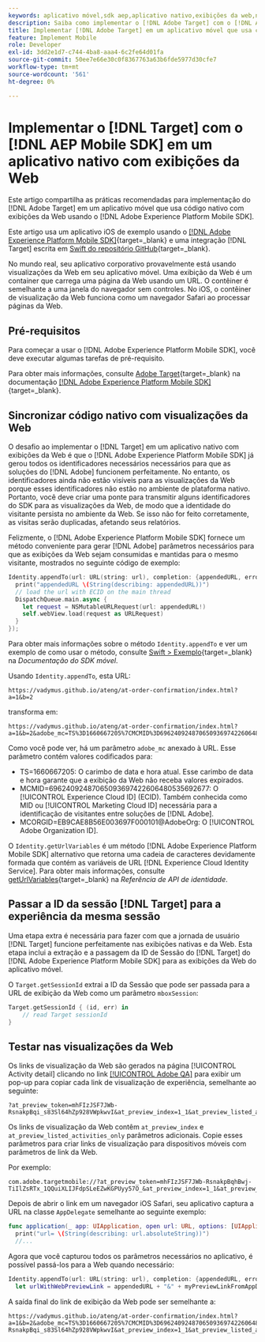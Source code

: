 ```yaml
---
keywords: aplicativo móvel,sdk aep,aplicativo nativo,exibições da web,nativo;swift,sdk móvel da adobe experience platform,sdk móvel,código nativo
description: Saiba como implementar o [!DNL Adobe Target] com o [!DNL AEP Mobile SDK] em um aplicativo nativo com exibições da Web.
title: Implementar [!DNL Adobe Target] em um aplicativo móvel que usa código nativo com exibições da Web
feature: Implement Mobile
role: Developer
exl-id: 3dd2e1d7-c744-4ba8-aaa4-6c2fe64d01fa
source-git-commit: 50ee7e66e30c0f8367763a63b6fde5977d30cfe7
workflow-type: tm+mt
source-wordcount: '561'
ht-degree: 0%

---
```


# Implementar o [!DNL Target] com o [!DNL AEP Mobile SDK] em um aplicativo nativo com exibições da Web

Este artigo compartilha as práticas recomendadas para implementação do [!DNL Adobe Target] em um aplicativo móvel que usa código nativo com exibições da Web usando o [!DNL Adobe Experience Platform Mobile SDK].

Este artigo usa um aplicativo iOS de exemplo usando o [[!DNL Adobe Experience Platform Mobile SDK]](https://developer.adobe.com/client-sdks/documentation/getting-started/){target=_blank} e uma integração [!DNL Target] escrita em [Swift do repositório GitHub](https://github.com/adobe/aep-sdk-app/){target=_blank}.

No mundo real, seu aplicativo corporativo provavelmente está usando visualizações da Web em seu aplicativo móvel. Uma exibição da Web é um container que carrega uma página da Web usando um URL. O contêiner é semelhante a uma janela do navegador sem controles. No iOS, o contêiner de visualização da Web funciona como um navegador Safari ao processar páginas da Web.

## Pré-requisitos

Para começar a usar o [!DNL Adobe Experience Platform Mobile SDK], você deve executar algumas tarefas de pré-requisito.

Para obter mais informações, consulte [Adobe Target](https://developer.adobe.com/client-sdks/documentation/adobe-target/){target=_blank} na documentação [[!DNL Adobe Experience Platform Mobile SDK]](https://developer.adobe.com/client-sdks/documentation/){target=_blank}.

## Sincronizar código nativo com visualizações da Web

O desafio ao implementar o [!DNL Target] em um aplicativo nativo com exibições da Web é que o [!DNL Adobe Experience Platform Mobile SDK] já gerou todos os identificadores necessários necessários para que as soluções do [!DNL Adobe] funcionem perfeitamente. No entanto, os identificadores ainda não estão visíveis para as visualizações da Web porque esses identificadores não estão no ambiente de plataforma nativo. Portanto, você deve criar uma ponte para transmitir alguns identificadores do SDK para as visualizações da Web, de modo que a identidade do visitante persista no ambiente da Web. Se isso não for feito corretamente, as visitas serão duplicadas, afetando seus relatórios.

Felizmente, o [!DNL Adobe Experience Platform Mobile SDK] fornece um método conveniente para gerar [!DNL Adobe] parâmetros necessários para que as exibições da Web sejam consumidas e mantidas para o mesmo visitante, mostrados no seguinte código de exemplo:

```swift
Identity.appendTo(url: URL(string: url), completion: {appendedURL, error in
  print("appendedURL \(String(describing: appendedURL))")
  // load the url with ECID on the main thread
  DispatchQueue.main.async {
    let request = NSMutableURLRequest(url: appendedURL!)
    self.webView.load(request as URLRequest)
  }
});
```

Para obter mais informações sobre o método `Identity.appendTo` e ver um exemplo de como usar o método, consulte [Swift > Exemplo](https://developer.adobe.com/client-sdks/documentation/mobile-core/identity/tabs/api-reference/){target=_blank} na *Documentação do SDK móvel*.

Usando `Identity.appendTo`, esta URL:

```
https://vadymus.github.io/ateng/at-order-confirmation/index.html?a=1&b=2
```

transforma em:

```
https://vadymus.github.io/ateng/at-order-confirmation/index.html?a=1&b=2&adobe_mc=TS%3D1660667205%7CMCMID%3D69624092487065093697422606480535692677%7CMCORGID%3DEB9CAE8B56E003697F000101%40AdobeOrg
```

Como você pode ver, há um parâmetro `adobe_mc` anexado à URL. Esse parâmetro contém valores codificados para:

* TS=1660667205: O carimbo de data e hora atual. Esse carimbo de data e hora garante que a exibição da Web não receba valores expirados.
* MCMID=69624092487065093697422606480535692677: O [!UICONTROL Experience Cloud ID] (ECID). Também conhecida como MID ou [!UICONTROL Marketing Cloud ID] necessária para a identificação de visitantes entre soluções de [!DNL Adobe].
* MCORGID=EB9CAE8B56E003697F000101@AdobeOrg: O [!UICONTROL Adobe Organization ID].

O `Identity.getUrlVariables` é um método [!DNL Adobe Experience Platform Mobile SDK] alternativo que retorna uma cadeia de caracteres devidamente formada que contém as variáveis de URL [!DNL Experience Cloud Identity Service]. Para obter mais informações, consulte [getUrlVariables](https://developer.adobe.com/client-sdks/documentation/mobile-core/identity/api-reference/#geturlvariables){target=_blank} na *Referência de API de identidade*.

## Passar a ID da sessão [!DNL Target] para a experiência da mesma sessão

Uma etapa extra é necessária para fazer com que a jornada de usuário [!DNL Target] funcione perfeitamente nas exibições nativas e da Web. Esta etapa inclui a extração e a passagem da ID de Sessão do [!DNL Target] do [!DNL Adobe Experience Platform Mobile SDK] para as exibições da Web do aplicativo móvel.

O `Target.getSessionId` extrai a ID da Sessão que pode ser passada para a URL de exibição da Web como um parâmetro `mboxSession`:

```swift
Target.getSessionId { (id, err) in
    // read Target sessionId
}
```

## Testar nas visualizações da Web

Os links de visualização da Web são gerados na página [!UICONTROL Activity detail] clicando no link [[!UICONTROL Adobe QA]](/help/dev/implement/mobile/target-mobile-preview.md) para exibir um pop-up para copiar cada link de visualização de experiência, semelhante ao seguinte:

```
?at_preview_token=mhFIzJSF7JWb-RsnakpBqi_s83Sl64hZp928VWpkwvI&at_preview_index=1_1&at_preview_listed_activities_only=true
```

Os links de visualização da Web contêm `at_preview_index` e `at_preview_listed_activities_only` parâmetros adicionais. Copie esses parâmetros para criar links de visualização para dispositivos móveis com parâmetros de link da Web.

Por exemplo:

```
com.adobe.targetmobile://?at_preview_token=mhFIzJSF7JWb-RsnakpBqhBwj-TiIlZsRTx_1QQuiXLIJFdpSLeEZwKGPUyy57O_&at_preview_index=1_1&at_preview_listed_activities_only=true
```

Depois de abrir o link em um navegador iOS Safari, seu aplicativo captura a URL na classe `AppDelegate` semelhante ao seguinte exemplo:

```swift
func application(_ app: UIApplication, open url: URL, options: [UIApplicationOpenURLOptionsKey : Any] = [:]) -> Bool {
  print("url= \(String(describing: url.absoluteString))")
  //...
```

Agora que você capturou todos os parâmetros necessários no aplicativo, é possível passá-los para a Web quando necessário:

```swift
Identity.appendTo(url: URL(string: url), completion: {appendedURL, error in
  let urlWithWebPreviewLink = appendedURL + "&" + myPreviewLinkFromAppDelegate
```

A saída final do link de exibição da Web pode ser semelhante a:

```
https://vadymus.github.io/ateng/at-order-confirmation/index.html?a=1&b=2&adobe_mc=TS%3D1660667205%7CMCMID%3D69624092487065093697422606480535692677%7CMCORGID%3DEB9CAE8B56E003697F000101%40AdobeOrg&at_preview_token=mhFIzJSF7JWb-RsnakpBqi_s83Sl64hZp928VWpkwvI&at_preview_index=1_1&at_preview_listed_activities_only=true
```
